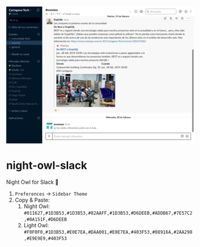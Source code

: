 ![Preview](preview.png)

# night-owl-slack
Night Owl for Slack 🦉

1. `Preferences` → `Sidebar Theme`
2. Copy & Paste:
    1. Night Owl: ```#011627,#1D3B53,#1D3B53,#82AAFF,#1D3B53,#D6DEEB,#ADDB67,#7E57C2,#0A151F,#D6DEEB```
    2. Light Owl: ```#F0F0F0,#1D3B53,#E0E7EA,#DAA001,#E0E7EA,#403F53,#08916A,#2AA298,#E9E9E9,#403F53```
